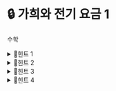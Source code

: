 # 🔒 가희와 전기 요금 1
수학
<details>
<summary>🔑힌트 1</summary>
요율이 무엇인가요?
</details>
<details>
<summary>🔑힌트 2</summary>
1kw, 1kwh, 1w, 1wh는 무엇인가요?
</details>
<details>
<summary>🔑힌트 3</summary>
요율을 알고 있다면, x kwh를 사용했을 때 요금도 알겠네요. 비례식을 세워 볼까요?
</details>
<details>
<summary>🔑힌트 4</summary>
float이나 double 연산을 줄이거나, 없애는 방법은 무엇이 있을까요? <a href="https://www.acmicpc.net/problem/25238">25238</a>번이랑 비슷하지 않나요?
</details>